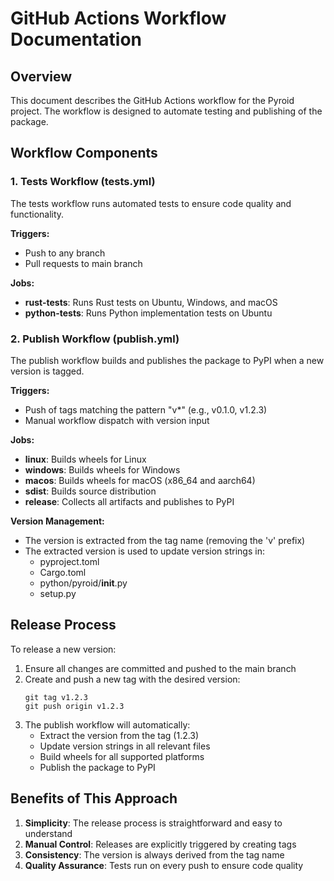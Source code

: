 # GitHub Actions Workflow Documentation

## Overview

This document describes the GitHub Actions workflow for the Pyroid project. The workflow is designed to automate testing and publishing of the package.

## Workflow Components

### 1. Tests Workflow (tests.yml)

The tests workflow runs automated tests to ensure code quality and functionality.

**Triggers:**
- Push to any branch
- Pull requests to main branch

**Jobs:**
- **rust-tests**: Runs Rust tests on Ubuntu, Windows, and macOS
- **python-tests**: Runs Python implementation tests on Ubuntu

### 2. Publish Workflow (publish.yml)

The publish workflow builds and publishes the package to PyPI when a new version is tagged.

**Triggers:**
- Push of tags matching the pattern "v*" (e.g., v0.1.0, v1.2.3)
- Manual workflow dispatch with version input

**Jobs:**
- **linux**: Builds wheels for Linux
- **windows**: Builds wheels for Windows
- **macos**: Builds wheels for macOS (x86_64 and aarch64)
- **sdist**: Builds source distribution
- **release**: Collects all artifacts and publishes to PyPI

**Version Management:**
- The version is extracted from the tag name (removing the 'v' prefix)
- The extracted version is used to update version strings in:
  - pyproject.toml
  - Cargo.toml
  - python/pyroid/__init__.py
  - setup.py

## Release Process

To release a new version:

1. Ensure all changes are committed and pushed to the main branch
2. Create and push a new tag with the desired version:
   ```
   git tag v1.2.3
   git push origin v1.2.3
   ```
3. The publish workflow will automatically:
   - Extract the version from the tag (1.2.3)
   - Update version strings in all relevant files
   - Build wheels for all supported platforms
   - Publish the package to PyPI

## Benefits of This Approach

1. **Simplicity**: The release process is straightforward and easy to understand
2. **Manual Control**: Releases are explicitly triggered by creating tags
3. **Consistency**: The version is always derived from the tag name
4. **Quality Assurance**: Tests run on every push to ensure code quality